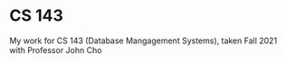 # CS 143
My work for CS 143 (Database Mangagement Systems), taken Fall 2021 with Professor John Cho
